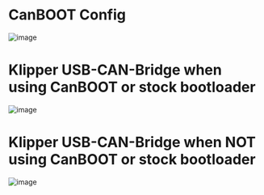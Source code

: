 # CanBOOT Config

![image](https://user-images.githubusercontent.com/124253477/235831073-92c31a1a-d252-4deb-9f94-e4f2e755881d.png)

# Klipper USB-CAN-Bridge when using CanBOOT or stock bootloader

![image](https://user-images.githubusercontent.com/124253477/235831140-66b78a6f-5f3b-403b-9383-037caf9b1eee.png)

# Klipper USB-CAN-Bridge when **NOT** using CanBOOT or stock bootloader

![image](https://user-images.githubusercontent.com/124253477/235831161-232e2e0c-bf09-4101-9f93-10061dbb5260.png)
